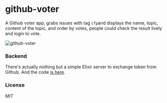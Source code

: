 # github-voter

A Github voter app, grabs issues with tag `cfp`and displays the name, topic, content of the topic, and order by votes, people could check the result lively and login to vote.

![github-voter](https://cloud.githubusercontent.com/assets/1183541/12864107/ea6af9a4-ccd5-11e5-93a1-4bc080cd9318.gif)

### Backend

There's actually nothing but a simple Elixir server to exchange token from Github. And the code [is here](https://github.com/fraserxu/gatekeeper).

### License

MIT
